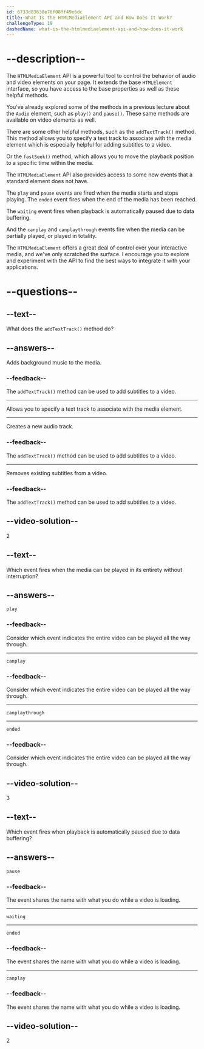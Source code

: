 ```yaml
---
id: 6733d83630e76f08ff49e6dc
title: What Is the HTMLMediaElement API and How Does It Work?
challengeType: 19
dashedName: what-is-the-htmlmediaelement-api-and-how-does-it-work
---
```


# --description--

The `HTMLMediaElement` API is a powerful tool to control the behavior of audio and video elements on your page. It extends the base `HTMLElement` interface, so you have access to the base properties as well as these helpful methods.

You've already explored some of the methods in a previous lecture about the `Audio` element, such as `play()` and `pause()`. These same methods are available on video elements as well.

There are some other helpful methods, such as the `addTextTrack()` method. This method allows you to specify a text track to associate with the media element which is especially helpful for adding subtitles to a video.

Or the `fastSeek()` method, which allows you to move the playback position to a specific time within the media.

The `HTMLMediaElement` API also provides access to some new events that a standard element does not have.

The `play` and `pause` events are fired when the media starts and stops playing. The `ended` event fires when the end of the media has been reached.

The `waiting` event fires when playback is automatically paused due to data buffering.

And the `canplay` and `canplaythrough` events fire when the media can be partially played, or played in totality.

The `HTMLMediaElement` offers a great deal of control over your interactive media, and we've only scratched the surface. I encourage you to explore and experiment with the API to find the best ways to integrate it with your applications.

# --questions--

## --text--

What does the `addTextTrack()` method do?

## --answers--

Adds background music to the media.

### --feedback--

The `addTextTrack()` method can be used to add subtitles to a video.

---

Allows you to specify a text track to associate with the media element.

---

Creates a new audio track.

### --feedback--

The `addTextTrack()` method can be used to add subtitles to a video.

---

Removes existing subtitles from a video.

### --feedback--

The `addTextTrack()` method can be used to add subtitles to a video.

## --video-solution--

2

## --text--

Which event fires when the media can be played in its entirety without interruption?

## --answers--

`play`

### --feedback--

Consider which event indicates the entire video can be played all the way through.

---

`canplay`

### --feedback--

Consider which event indicates the entire video can be played all the way through.

---

`canplaythrough`

---

`ended`

### --feedback--

Consider which event indicates the entire video can be played all the way through.

## --video-solution--

3

## --text--

Which event fires when playback is automatically paused due to data buffering?

## --answers--

`pause`

### --feedback--

The event shares the name with what you do while a video is loading.

---

`waiting`

---

`ended`

### --feedback--

The event shares the name with what you do while a video is loading.

---

`canplay`

### --feedback--

The event shares the name with what you do while a video is loading.

## --video-solution--

2
